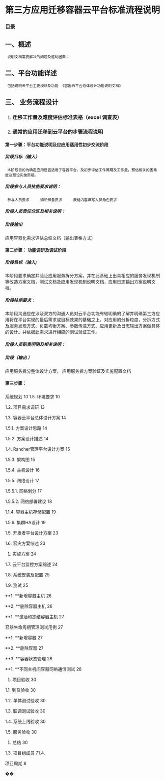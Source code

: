 # 第三方应用迁移容器云平台标准流程说明

### 目录

## 一、概述

```
 说明文档需要解决的问题及驱动因素：
```

## 二、平台功能详述

```
 包括说明云平台主要模块及功能 《容器云平台总体设计功能说明文档》
```

## 三、 业务流程设计

1. ### 迁移工作量及难度评估标准表格（excel 调查表）


1. ### 通常的应用迁移到云平台的步骤流程说明

  #### 第一步骤：平台功能说明及应应用适用性初步交流阶段

  ##### 阶段目标（输入）

     本阶段目的为确定应用是否适用于容器平台，及初步评估工作周期及工作量。预估相关的困难度及预设实施周期。

  ##### 阶段参与人员技能要求说明：

     参与人员要求     知识储备要求     表格内容填写人员角色要求 
  ##### 阶段人员责任分区及相关说明：

  ##### 阶段输出 

  应用容器化需求评估总结文档（输出表格方式）

  #### 第二步骤： 功能调研及调试阶段

  ##### 阶段目标（输入\)

  本阶段要求确定并验证应用服务拆分方案，并在此基础上出具相应的服务发现机制等改造方案文档，测试文档及应用发现机制说明文档，应用日志输出方案说明文档。

  ##### 阶段技能要求：

  本阶段沟通应在涉及双方的沟通人员对云平台功能有较明确的了解并明确第三方应用将在平台实现的最后需求或目标效果的基础之上，对应用的分拆粒度，分拆方式及服务发现方式、负载均衡方案、参数传递方式、应用更新及日志输出方案做具体的设计。并依据此需求进行相应的测试验证工作。

  ##### 阶段人员职责明确及相关说明：

  ##### 阶段（输出 ）

  应用服务拆分整体设计方案， 应用服务拆方案验证及实施配置文档 
  #### 第三步骤： 

  ##### 


系统规划 10
1.5. 环境要求 10

1.2. 项目需求调研 13

1.3. 容器云平台总体设计方案 14

1.5.1. 方案设计思路 14

1.5.2. 方案设计描述 14

1.4. Rancher管理平台设计方案 15

1.5.3. 架构图 15

1.5.4. 主机设计 16

1.5.5. 网络设计 17

1.5.5.1. 网络划分 17

1.5.5.2. 网络部署建议 18

1.1.4. 容器主机存储配置 19

1.5.6. 集群HA设计 19

1.5. 开发者平台设计方案 23

1.6. 容灾方案综述 23

1. 实施方案 24

1.7. 云平台监控方案综述 24

1.8. 系统安装及配置 25

1.9. 测试 25

**1. **新增容器主机 26

**2. **删除容器主机 26

**1. **激活和冻结容器主机 27

容器生命周期管理测试用例 27

**1. **新增容器 27

**2. **删除容器 27

**3. **容器状态管理 28

**1. **不同主机间容器网络通信测试 28

1. 项目验收 30

1.1. 到货验收 30

1.2. 单体测试验收 30

1.3. 联调测试验收 30

1.4. 系统上线验收 30

1.5. 服务验收 30

1. 总结 30

1.3. 项目组成员 71.4.

项目周期 8

��

